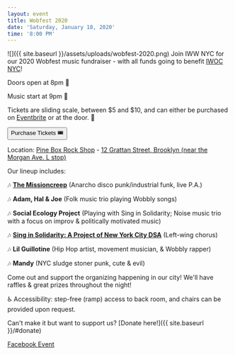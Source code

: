 ```yaml
---
layout: event
title: Wobfest 2020
date: 'Saturday, January 18, 2020'
time: '8:00 PM'
---
```

![]({{ site.baseurl }}/assets/uploads/wobfest-2020.png)
Join IWW NYC for our 2020 Wobfest music fundraiser - with all funds going to benefit [IWOC NYC](https://incarceratedworkers.org/branches/new-york-city)!

Doors open at 8pm 🚪

Music start at 9pm 🎤

Tickets are sliding scale, between $5 and $10, and can either be purchased on [Eventbrite](https://www.eventbrite.com/e/wobfest-2020-fundraiser-for-the-incarcerated-workers-organizing-committee-tickets-86709234655) or at the door. 💸

<a href="https://www.eventbrite.com/e/wobfest-2020-fundraiser-for-the-incarcerated-workers-organizing-committee-tickets-86709234655" target="_blank"><button class="large" type="submit" style="text-align:center;" ontouchstart="">Purchase Tickets 🎟</button></a><br>

Location: [Pine Box Rock Shop](http://pineboxrockshop.com) - [12 Grattan Street, Brooklyn (near the Morgan Ave. L stop)](https://goo.gl/maps/s65Ff6mvRtip3bgX7)

Our lineup includes:

🎶 **[The Missioncreep](http://wildlifespecial.net/missioncreep.html)** (Anarcho disco punk/industrial funk, live P.A.)

🎶 **Adam, Hal & Joe** (Folk music trio playing Wobbly songs)

🎶 **Social Ecology Project** (Playing with Sing in Solidarity; Noise music trio with a focus on improv & politically motivated music)

🎶 **[Sing in Solidarity: A Project of New York City DSA](https://singsolidarity.org)** (Left-wing chorus)

🎶 **Lil Guillotine** (Hip Hop artist, movement musician, & Wobbly rapper)

🎶 **Mandy** (NYC sludge stoner punk, cute & evil)<br>

Come out and support the organizing happening in our city! We'll have raffles & great prizes throughout the night!

♿️ Accessibility: step-free (ramp) access to back room, and chairs can be provided upon request.

Can't make it but want to support us? [Donate here!]({{ site.baseurl }}/#donate)

[Facebook Event](https://www.facebook.com/events/2719750898093272/)
